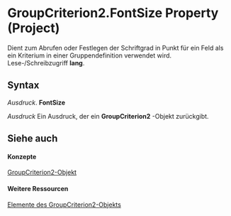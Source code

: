 
# GroupCriterion2.FontSize Property (Project)

Dient zum Abrufen oder Festlegen der Schriftgrad in Punkt für ein Feld als ein Kriterium in einer Gruppendefinition verwendet wird. Lese-/Schreibzugriff  **lang**.


## Syntax

 _Ausdruck_. **FontSize**

 _Ausdruck_ Ein Ausdruck, der ein **GroupCriterion2** -Objekt zurückgibt.


## Siehe auch


#### Konzepte


[GroupCriterion2-Objekt](06047a9d-a9db-43e0-e759-e24560da7128.md)
#### Weitere Ressourcen


[Elemente des GroupCriterion2-Objekts](http://msdn.microsoft.com/library/c18e9700-62e4-754e-e8d6-49aa97b97ab1%28Office.15%29.aspx)
